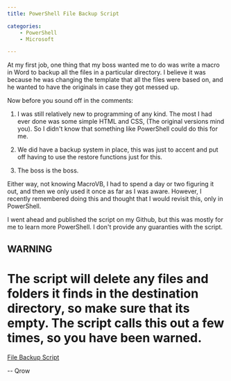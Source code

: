 ```yaml
---
title: PowerShell File Backup Script

categories:
    - PowerShell
    - Microsoft

---
```


At my first job, one thing that my boss wanted me to do was write a macro in Word to backup all the files in a particular directory. I believe it was because he was changing the template that all the files were based on, and he wanted to have the originals in case they got messed up.

Now before you sound off in the comments:

1. I was still relatively new to programming of any kind. The most I had ever done was some simple HTML and CSS, (The original versions mind you). So I didn't know that something like PowerShell could do this for me.

2. We did have a backup system in place, this was just to accent and put off having to use the restore functions just for this.

3. The boss is the boss.

Either way, not knowing MacroVB, I had to spend a day or two figuring it out, and then we only used it once as far as I was aware. However, I recently remembered doing this and thought that I would revisit this, only in PowerShell. 

I went ahead and published the script on my Github, but this was mostly for me to learn more PowerShell. I don't provide any guaranties with the script. 

## WARNING
# The script will delete any files and folders it finds in the destination directory, so make sure that its empty. The script calls this out a few times, so you have been warned.


[File Backup Script](https://github.com/qrow2022/Folder-backup-script)

-- Qrow